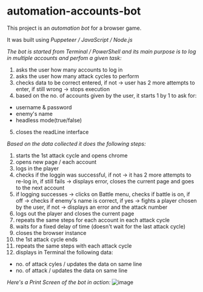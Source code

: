 # automation-accounts-bot

This project is an *automation bot* for a browser game.

It was built using *Puppeteer / JavaScript / Node.js*

*The bot is started from Terminal / PowerShell and its main purpose is to log in multiple accounts and perfom a given task:*
1. asks the user how many accounts to log in
2. asks the user how many attack cycles to perform
3. checks data to be correct entered, if not -> user has 2 more attempts to enter, if still wrong -> stops execution
4. based on the no. of accounts given by the user, it starts 1 by 1 to ask for:
- username & password
- enemy's name
- headless mode(true/false)
5. closes the readLine interface

 *Based on the data collected it does the following steps:*
1. starts the 1st attack cycle and opens chrome
2. opens new page / each account
3. logs in the player
4. checks if the loggin was successful, if not -> it has 2 more attempts to re-log in, if still fails -> displays error, closes the current page and goes to the next account
5. if logging successes -> clicks on Battle menu, checks if battle is on, if off -> checks if enemy's name is correct, if yes -> fights a player chosen by the user, if not -> displays an error and the attack number
6. logs out the player and closes the current page
7. repeats the same steps for each account in each attack cycle
8. waits for a fixed delay of time (doesn't wait for the last attack cycle)
9. closes the browser instance
10. the 1st attack cycle ends
11. repeats the same steps with each attack cycle 
12. displays in Terminal the following data:
 - no. of attack cyles / updates the data on same line
 - no. of attack / updates the data on same line

  *Here's a Print Screen of the bot in action:*
![image](https://github.com/BenThink/automation-accounts-bot/assets/28758782/7ed03fcc-3f48-4fc4-acd8-ac41c115d7b3)


